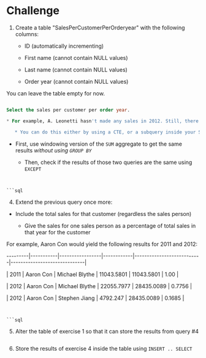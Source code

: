 # Challenge

1. Create a table "SalesPerCustomerPerOrderyear" with the following columns:

   * ID (automatically incrementing)

   * First name (cannot contain NULL values)

   * Last name (cannot contain NULL values)

   * Order year (cannot contain NULL values)

You can leave the table empty for now.


```sql

Select the sales per customer per order year. 

* For example, A. Leonetti hasn't made any sales in 2012. Still, there should be a row for this customer in 2012, with 0 for the sales in that year

   * You can do this either by using a CTE, or a subquery inside your SELECT list


```

* First, use windowing version of the `SUM` aggregate to get the same results *without using `GROUP BY`*

   * Then, check if the results of those two queries are the same using `EXCEPT`


```


```sql

```

4. Extend the previous query once more:

* Include the total sales for that customer (regardless the sales person)

   * Give the sales for one sales person as a percentage of total sales in that year for the customer

   

For example, Aaron Con would yield the following results for 2011 and 2012:

---------|-----------|-----------------|------------|---------------------------|------------------------------|

| 2011      | Aaron Con | Michael  Blythe | 11043.5801 | 11043.5801                | 1.00                         |

| 2012      | Aaron Con | Michael  Blythe | 22055.7977 | 28435.0089                | 0.7756                       |

| 2012      | Aaron Con | Stephen  Jiang  | 4792.247   | 28435.0089                | 0.1685                       |


```


```sql

```

5. Alter the table of exercise 1 so that it can store the results from query #4


```sql

```

6. Store the results of exercise 4 inside the table using `INSERT .. SELECT`

